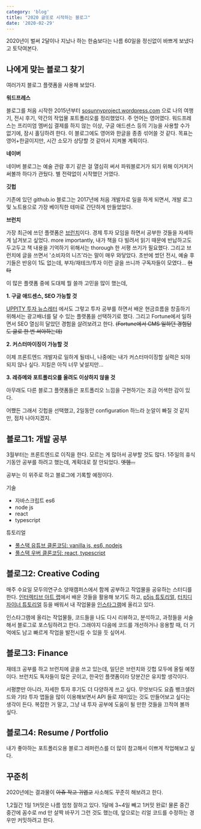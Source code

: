 ```yaml
---
category: 'blog'
title: "2020 글또로 시작하는 블로그"
date: '2020-02-29'
---
```


2020년이 벌써 2달이나 지났나 하는 한숨보다는 나름 60일을 정신없이 바쁘게 보냈다고 토닥여본다.

## 나에게 맞는 블로그 찾기
여러가지 블로그 플랫폼을 사용해 보았다. 

**워드프레스**

블로그를 처음 시작한 2015년부터 [sosunnyproject.wordpress.com](https://sosunnyproject.wordpress.com) 으로 나의 여행기, 전시 후기, 약간의 작업물 포트폴리오를 정리했었다. 주 언어는 영어였다. 워드프레스는 프리미엄 멤버십 결제를 하지 않는 이상, 구글 애드센스 등의 기능을 사용할 수가 없기에, 잠시 홀딩하려 한다. 이 블로그에도 영어와 한글을 종종 섞어쓸 것 같다. 목표는 영어+한글이지만, 시간 소모가 상당할 것 같아서 지켜볼 계획이다.

**네이버**

네이버 블로그는 예술 관람 후기 같은 걸 열심히 써서 파워블로거가 되기 위해 이거저거 써볼까 하다가 관뒀다. 별 전략없이 시작했던 거였다.

**깃헙**

기존에 있던 github.io 블로그는 2017년에 처음 개발자로 일을 하게 되면서, 개발 로그 및 노트용으로 가장 베이직한 테마로 간단하게 만들었었다.  

**브런치**

가장 최근에 쓰던 플랫폼은 [브런치](https://brunch.co.kr/@babysloth#articles)이다. 경제 투자 모임을 하면서 공부한 것들을 자세하게 남겨보고 싶었다. more importantly, 내가 책을 다 빌려서 읽기 때문에 반납하고도 두고두고 책 내용을 기억하기 위해서는 thorough 한 서평 쓰기가 필요했다. 그리고 브런치에 글을 쓰면서 '소비자의 니즈'라는 말이 매우 와닿았다. 초반에 썼던 전시, 예술 후기들은 반응이 1도 없는데, 부자/재테크/투자 이런 글을 쓰니까 구독자들이 모였다... ~~현타~~  

이 많은 플랫폼 중에 도대체 뭘 쓸까 고민을 많이 했는데, 

**1. 구글 애드센스, SEO 가능할 것**

[UPPITY 투자 뉴스레터](https://stibee.com/api/v1.0/emails/share/j4DkZy-p5ENyyH-IUbTrH9Iz7zGQsQ==) 에서도 그렇고 투자 공부를 하면서 배운 현금흐름을 창출하기 위해서는 광고배너를 달 수 있는 플랫폼을 선택하기로 했다. 그리고 Fortune에서 일하면서 SEO 열심히 달았던 경험을 살려보려고 한다. ~~(Fortune에서 CMS 일하던 경험담도 글로 한 번 써야하는데)~~

**2. 커스터마이징이 가능할 것**

이제 프론트엔드 개발자로 일하게 될테니, 나중에는 내가 커스터마이징할 실력은 되야 되지 않나 싶다. 지킬은 아직 너무 낯설지만...

**3. 레쥬메와 포트폴리오를 올려도 이상하지 않을 것**

아무래도 다른 블로그 플랫폼들은 포트폴리오 느낌을 구현하기는 조금 어색한 감이 있다. 

어쨌든 그래서 깃헙을 선택했고, 2일동안 configuration 하느라 눈알이 빠질 것 같지만, 점차 나아지겠지.

## 블로그1: 개발 공부

3월부터는 프론트엔드로 이직을 한다. 모르는 게 많아서 공부할 것도 많다. 1주일의 휴식기동안 공부를 하려고 했는데, 계획대로 잘 안되었다. ~~엣헴...~~

공부는 이 위주로 하고 블로그에 기록할 예정이다.

기술 
- 자바스크립트 es6
- node js
- react 
- typescript 

튜토리얼
- [풀스택 유튜브 클론코딩: vanilla js, es6, nodejs]( https://academy.nomadcoders.co/p/javascript-fullstack-from-zero-to-hero)
- [풀스택 우버 클론코딩: react, typescript](https://academy.nomadcoders.co/p/nuber-fullstack-javascript-graphql-course)


##  블로그2: Creative Coding

매주 수요일 모두의연구소 양재캠퍼스에서 함께 공부하고 작업물을 공유하는 스터디를 한다. [인터렉티브 아트 랩](https://www.instagram.com/interactive_art_lab/)에서 배운 것들을 활용해 보기도 하고, [p5js 튜토리얼](https://www.youtube.com/user/shiffman), [터치디자이너 튜토리얼](https://www.youtube.com/user/nose2bear) 등을 배워서 내 작업물을 [인스타그램](https://www.instagram.com/sosunnyproject/)에 올리고 있다. 

인스타그램에 올리는 작업물들, 코드들을 나도 다시 리뷰하고, 분석하고, 과정들을 서술해서 블로그로 포스팅하려고 한다. 그래야지 다음에 코드를 개선하거나 응용할 때, 더 기억에도 남고 빠르게 작업을 발전시킬 수 있을 듯 싶어서.

##  블로그3: Finance

재테크 공부를 하고 브런치에 글을 쓰고 있는데, 일단은 브런치와 깃헙 모두에 올릴 예정이다. 브런치도 독자들이 많은 곳이고, 한국인 플랫폼이라 당분간은 유지할 생각이다. 

서평뿐만 아니라, 자세한 투자 후기도 더 다양하게 쓰고 싶다. 무엇보다도 요즘 뱅크샐러드와 기타 투자 앱들을 많이 이용해보면서 API 들로 재미있는 것도 만들어보고 싶다는 생각이 든다. 복잡한 거 말고, 그냥 내 투자 공부에 도움이 될 만한 것들을 끄적여 볼까 싶다. 

## 블로그4: Resume / Portfolio

내가 좋아하는 포트폴리오용 블로그 레퍼런스를 더 많이 참고해서 이쁘게 작업해보고 싶다. 

## 꾸준히 

2020년에는 결과물이 ~~아쥬 작고 귀엽고~~ 사소해도 꾸준히 해보려고 한다.

1,2월간 1일 1커밋은 나름 엄청 잘하고 있다. 1달에 3~4일 빼고 1커밋 완료! 물론 중간 중간에 꼼수로 md 만 살짝 바꾸기 그런 것도 했는데, 앞으로는 리얼 코드를 수정하는 경우만 커밋하려고 한다. 


